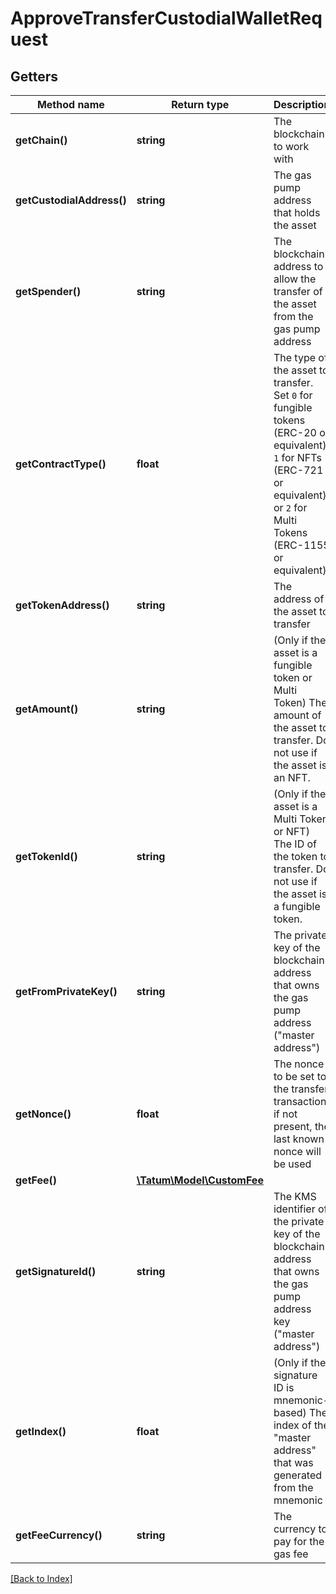 # ApproveTransferCustodialWalletRequest

## Getters

Method name | Return type | Description | Notes
------------ | ------------- | ------------- | -------------
**getChain()** | **string** | The blockchain to work with |
**getCustodialAddress()** | **string** | The gas pump address that holds the asset |
**getSpender()** | **string** | The blockchain address to allow the transfer of the asset from the gas pump address |
**getContractType()** | **float** | The type of the asset to transfer. Set <code>0</code> for fungible tokens (ERC-20 or equivalent), <code>1</code> for NFTs (ERC-721 or equivalent), or <code>2</code> for Multi Tokens (ERC-1155 or equivalent). |
**getTokenAddress()** | **string** | The address of the asset to transfer |
**getAmount()** | **string** | (Only if the asset is a fungible token or Multi Token) The amount of the asset to transfer. Do not use if the asset is an NFT. | [optional]
**getTokenId()** | **string** | (Only if the asset is a Multi Token or NFT) The ID of the token to transfer. Do not use if the asset is a fungible token. | [optional]
**getFromPrivateKey()** | **string** | The private key of the blockchain address that owns the gas pump address ("master address") |
**getNonce()** | **float** | The nonce to be set to the transfer transaction; if not present, the last known nonce will be used | [optional]
**getFee()** | [**\Tatum\Model\CustomFee**](CustomFee.md) |  | [optional]
**getSignatureId()** | **string** | The KMS identifier of the private key of the blockchain address that owns the gas pump address key ("master address") |
**getIndex()** | **float** | (Only if the signature ID is mnemonic-based) The index of the "master address" that was generated from the mnemonic | [optional]
**getFeeCurrency()** | **string** | The currency to pay for the gas fee |

[[Back to Index]](../index.md)
